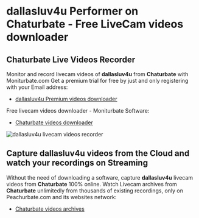 # dallasluv4u Performer on Chaturbate - Free LiveCam videos downloader

## Chaturbate Live Videos Recorder

Monitor and record livecam videos of **dallasluv4u** from **Chaturbate** with Moniturbate.com
Get a premium trial for free by just and only registering with your Email address:
* [dallasluv4u Premium videos downloader](https://moniturbate.com/request-demo-licence-key.html)

Free livecam videos downloader - Moniturbate Software:
* [Chaturbate videos downloader](https://moniturbate.com/moniturbate-download-software.html)

![dallasluv4u livecam videos recorder](https://peachurnet.com/templates/moniturbate-software.png)


## Capture dallasluv4u videos from the Cloud and watch your recordings on Streaming

Without the need of downloading a software, capture **dallasluv4u** livecam videos from **Chaturbate** 100% online.
Watch Livecam archives from **Chaturbate** unlimitedly from thousands of existing recordings, only on Peachurbate.com and its websites network:
* [Chaturbate videos archives](https://peachurnet.com/)